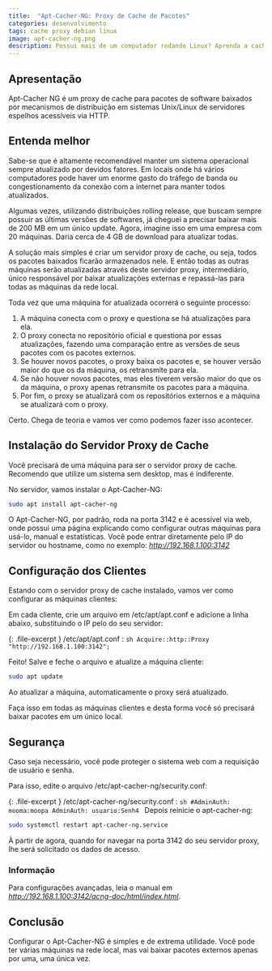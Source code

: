 ```yaml
---
title:  "Apt-Cacher-NG: Proxy de Cache de Pacotes"
categories: desenvolvimento
tags: cache proxy debian linux
image: apt-cacher-ng.png
description: Possui mais de um computador rodando Linux? Aprenda a cachear pacotes de software para economizar banda e agilizar a instalação em várias máquinas.
---
```


## Apresentação

Apt-Cacher NG é um proxy de cache para pacotes de software baixados por mecanismos de distribuição em sistemas Unix/Linux de servidores espelhos acessíveis via HTTP.

## Entenda melhor

Sabe-se que é altamente recomendável manter um sistema operacional sempre atualizado por devidos fatores. Em locais onde há vários computadores pode haver um enorme gasto do tráfego de banda ou congestionamento da conexão com a internet para manter todos atualizados.

Algumas vezes, utilizando distribuições rolling release, que buscam sempre possuir as últimas versões de softwares, já cheguei a precisar baixar mais de 200 MB em um único update. Agora, imagine isso em uma empresa com 20 máquinas. Daria cerca de 4 GB de download para atualizar todas.

A solução mais simples é criar um servidor proxy de cache, ou seja, todos os pacotes baixados ficarão armazenados nele. E então todas as outras máquinas serão atualizadas através deste servidor proxy, intermediário, único responsável por baixar atualizações externas e repassá-las para todas as máquinas da rede local.

Toda vez que uma máquina for atualizada ocorrerá o seguinte processo:

1. A máquina conecta com o proxy e questiona se há atualizações para ela.
2. O proxy conecta no repositório oficial e questiona por essas atualizações, fazendo uma comparação entre as versões de seus pacotes com os pacotes externos.
3. Se houver novos pacotes, o proxy baixa os pacotes e, se houver versão maior do que os da máquina, os retransmite para ela.
4. Se não houver novos pacotes, mas eles tiverem versão maior do que os da máquina, o proxy apenas retransmite os pacotes para a máquina.
5. Por fim, o proxy se atualizará com os repositórios externos e a máquina se atualizará com o proxy.

Certo. Chega de teoria e vamos ver como podemos fazer isso acontecer.

## Instalação do Servidor Proxy de Cache

Você precisará de uma máquina para ser o servidor proxy de cache. Recomendo que utilize um sistema sem desktop, mas é indiferente.

No servidor, vamos instalar o Apt-Cacher-NG:

```sh
sudo apt install apt-cacher-ng
```

O Apt-Cacher-NG, por padrão, roda na porta 3142 e é acessível via web, onde possui uma página explicando como configurar outras máquinas para usá-lo, manual e estatísticas. Você pode entrar diretamente pelo IP do servidor ou hostname, como no exemplo: _http://192.168.1.100:3142_

## Configuração dos Clientes

Estando com o servidor proxy de cache instalado, vamos ver como configurar as máquinas clientes:

Em cada cliente, crie um arquivo em /etc/apt/apt.conf e adicione a linha abaixo, substituindo o IP pelo do seu servidor:

{: .file-excerpt }
/etc/apt/apt.conf
:	```sh
	Acquire::http::Proxy "http://192.168.1.100:3142";
	```

Feito! Salve e feche o arquivo e atualize a máquina cliente:

```sh
sudo apt update
```

Ao atualizar a máquina, automaticamente o proxy será atualizado.

Faça isso em todas as máquinas clientes e desta forma você só precisará baixar pacotes em um único local.

## Segurança

Caso seja necessário, você pode proteger o sistema web com a requisição de usuário e senha.

Para isso, edite o arquivo /etc/apt-cacher-ng/security.conf:

{: .file-excerpt }
/etc/apt-cacher-ng/security.conf
:	```sh
	#AdminAuth: mooma:moopa
	AdminAuth: usuario:Senh4
	```
Depois reinicie o apt-cacher-ng:

```sh
sudo systemctl restart apt-cacher-ng.service
```

À partir de agora, quando for navegar na porta 3142 do seu servidor proxy, lhe será solicitado os dados de acesso.

### Informação

Para configurações avançadas, leia o manual em _http://192.168.1.100:3142/acng-doc/html/index.html_.

## Conclusão

Configurar o Apt-Cacher-NG é simples e de extrema utilidade. Você pode ter várias máquinas na rede local, mas vai baixar pacotes externos apenas por uma, uma única vez.
